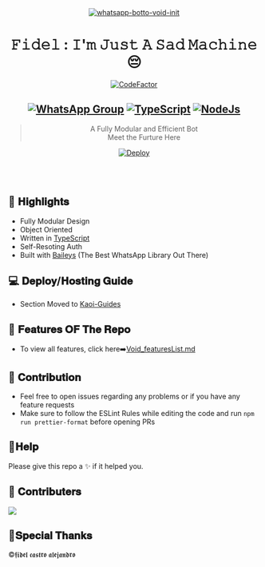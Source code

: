 <div align="center">
<a href="https://ibb.co/wQ4GK21"><img src="https://i.imgur.com/SHvtRot.jpeg" alt="whatsapp-botto-void-init" border="0"></a>

# **𝙵𝚒𝚍𝚎𝚕 : 𝙸'𝚖 𝙹𝚞𝚜𝚝 𝙰 𝚂𝚊𝚍 𝙼𝚊𝚌𝚑𝚒𝚗𝚎😔**
[![CodeFactor](https://www.codefactor.io/repository/github/prajjwaldatir/kaoi/badge)](https://www.codefactor.io/repository/github/prajjwaldatir/kaoi)
## [![WhatsApp Group](https://img.shields.io/badge/WhatsApp-25D366?style=for-the-badge&logo=whatsapp&logoColor=white)](https://chat.whatsapp.com/I4m8zLPwTme9II9aZWRZJ1) [![TypeScript](https://img.shields.io/badge/TypeScript-007ACC?style=for-the-badge&logo=typescript&logoColor=white)](https://www.typescriptlang.org/) [![NodeJs](https://img.shields.io/badge/Node.js-43853D?style=for-the-badge&logo=node.js&logoColor=white)](https://nodejs.org/en/)

> A Fully Modular and Efficient Bot <br>
  Meet the Furture Here <br>

[![Deploy](https://www.herokucdn.com/deploy/button.png)](https://heroku.com/deploy)

</div><br/>
<br/>

## 🌺 𝐇𝐢𝐠𝐡𝐥𝐢𝐠𝐡𝐭𝐬
- Fully Modular Design
- Object Oriented
- Written in [TypeScript](https://www.typescriptlang.org/)
- Self-Resoting Auth
- Built with [Baileys](https://github.com/adiwajshing/baileys) (The Best WhatsApp Library Out There) 

## 💻 𝐃𝐞𝐩𝐥𝐨𝐲/𝐇𝐨𝐬𝐭𝐢𝐧𝐠 𝐆𝐮𝐢𝐝𝐞
- Section Moved to [Kaoi-Guides](https://github.com/Hiroto77/Kaoi-Guides)
## 🌸 𝐅𝐞𝐚𝐭𝐮𝐫𝐞𝐬 𝐎𝐅 𝐓𝐡𝐞 𝐑𝐞𝐩𝐨
- To view all features, click here➡️[Void_featuresList.md](https://github.com/PrajjwalDatir/Kaoi/blob/main/Features.md)


## 🍒 𝐂𝐨𝐧𝐭𝐫𝐢𝐛𝐮𝐭𝐢𝐨𝐧

+ Feel free to open issues regarding any problems or if you have any feature requests
+ Make sure to follow the ESLint Rules while editing the code and run `npm run prettier-format` before opening PRs

## 🍂𝐇𝐞𝐥𝐩
Please give this repo a ✨ if it helped you.


## 🤝 𝐂𝐨𝐧𝐭𝐫𝐢𝐛𝐮𝐭𝐞𝐫𝐬

<a href="https://github.com/PrajjwalDatir/Kaoi/graphs/contributors">
  <img src="https://contrib.rocks/image?repo=Fidelcastro24/Fidel" />
</a>

## 💐𝐒𝐩𝐞𝐜𝐢𝐚𝐥 𝐓𝐡𝐚𝐧𝐤𝐬
©𝖋𝖎𝖉𝖊𝖑 𝖈𝖆𝖘𝖙𝖗𝖔 𝖆𝖑𝖊𝖏𝖆𝖓𝖉𝖗𝖔
